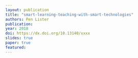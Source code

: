 ```yaml
---
layout: publication
title: "smart-learning-teaching-with-smart-technologies"
authors: Pen Lister
publication: 
year: 2018
doi: https://dx.doi.org/10.13140/xxxx
slides: true
paper: true
featured:
---
```



